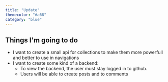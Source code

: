 ```yaml
---
title: "Update"
themecolor: "#a68"
category: "blue"
---
```

## Things I'm going to do
* I want to create a small api for collections to make them more powerfull and better to use in navigations
* I want to create some kind of a backend:
  * To view the backend, the user must stay logged in to github.
  * Users will be able to create posts and to comments
